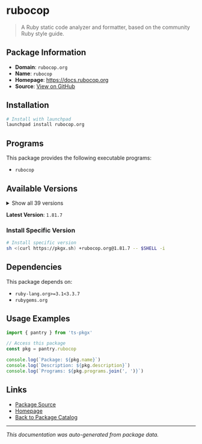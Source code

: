 # rubocop

> A Ruby static code analyzer and formatter, based on the community Ruby style guide.

## Package Information

- **Domain**: `rubocop.org`
- **Name**: `rubocop`
- **Homepage**: https://docs.rubocop.org
- **Source**: [View on GitHub](https://github.com/pkgxdev/pantry/tree/main/projects/rubocop.org/package.yml)

## Installation

```bash
# Install with launchpad
launchpad install rubocop.org
```

## Programs

This package provides the following executable programs:

- `rubocop`

## Available Versions

<details>
<summary>Show all 39 versions</summary>

- `1.81.7`, `1.81.6`, `1.81.1`, `1.81.0`, `1.80.2`
- `1.80.1`, `1.80.0`, `1.79.2`, `1.79.1`, `1.79.0`
- `1.78.0`, `1.77.0`, `1.76.2`, `1.76.1`, `1.76.0`
- `1.75.8`, `1.75.7`, `1.75.6`, `1.75.5`, `1.75.4`
- `1.75.3`, `1.75.2`, `1.75.1`, `1.75.0`, `1.74.0`
- `1.73.2`, `1.73.1`, `1.73.0`, `1.72.2`, `1.72.1`
- `1.72.0`, `1.71.2`, `1.71.1`, `1.71.0`, `1.70.0`
- `1.69.2`, `1.69.1`, `1.69.0`, `1.68.0`

</details>

**Latest Version**: `1.81.7`

### Install Specific Version

```bash
# Install specific version
sh <(curl https://pkgx.sh) +rubocop.org@1.81.7 -- $SHELL -i
```

## Dependencies

This package depends on:

- `ruby-lang.org>=3.1<3.3.7`
- `rubygems.org`

## Usage Examples

```typescript
import { pantry } from 'ts-pkgx'

// Access this package
const pkg = pantry.rubocop

console.log(`Package: ${pkg.name}`)
console.log(`Description: ${pkg.description}`)
console.log(`Programs: ${pkg.programs.join(', ')}`)
```

## Links

- [Package Source](https://github.com/pkgxdev/pantry/tree/main/projects/rubocop.org/package.yml)
- [Homepage](https://docs.rubocop.org)
- [Back to Package Catalog](../../package-catalog.md)

---

*This documentation was auto-generated from package data.*
